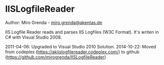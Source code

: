 IISLogfileReader
================

Author: Miro Grenda - miro.grenda@akentas.de

IIS Logfile Reader reads and parses IIS Logfiles (W3C Format).
It's writen in C# with Visual Studio 2008.

2011-04-06: Upgraded to Visual Studio 2010 Solution.
2014-10-22: Moved from codeplex (https://akiislogfilereader.codeplex.com/) to github (https://github.com/mirogrenda/IISLogfileReader)
